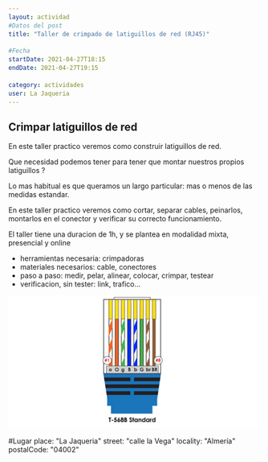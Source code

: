 ```yaml
---
layout: actividad
#Datos del post
title: "Taller de crimpado de latiguillos de red (RJ45)"

#Fecha
startDate: 2021-04-27T18:15
endDate: 2021-04-27T19:15

category: actividades
user: La Jaqueria
---
```


## Crimpar latiguillos de red

En este taller practico veremos como construir latiguillos de red. 

Que necesidad podemos tener para tener que montar nuestros propios latiguillos ? 

Lo mas habitual es que queramos un largo particular: mas o menos de las medidas estandar. 

En este taller practico veremos como cortar, separar cables, peinarlos, montarlos en el conector y verificar su correcto funcionamiento.

El taller tiene una duracion de 1h, y se plantea en modalidad mixta, presencial y online

<ul>
<li>herramientas necesaria: crimpadoras</li>
<li>materiales necesarios: cable, conectores</li>
<li>paso a paso: medir, pelar, alinear, colocar, crimpar, testear</li>
<li>verificacion, sin tester: link, trafico...</li>
</ul>

<img src="/recursos/varios/Diagram_Alarm-Daisychain-T568BCrimp.jpg">


#Lugar
place: "La Jaqueria"
street: "calle la Vega"
locality: "Almería"
postalCode: "04002"

